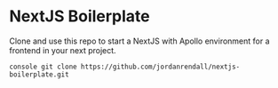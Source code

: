 # NextJS Boilerplate

Clone and use this repo to start a NextJS with Apollo environment for a frontend in your next project.

```console git clone https://github.com/jordanrendall/nextjs-boilerplate.git```